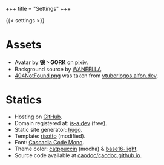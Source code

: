+++
title = "Settings"
+++

{{< settings >}}


# Assets

+ Avatar by **镜丶GORK** on [pixiv](https://www.pixiv.net/en/users/93546227).
+ Background source by [WANEELLA](https://waneella.tumblr.com/).
+ [404NotFound.png](/media/404NotFound.png) was taken from [vtuberlogos.alfon.dev](https://vtuberlogos.alfon.dev/).

# Statics
+ Hosting on [GitHub](https://pages.github.com).
+ Domain registered at: [is-a.dev](https://is-a.dev) (free).
+ Static site generator: [hugo](https://gohugo.io).
+ Template: [risotto](https://github.com/joeroe/risotto) (modified).
+ Font: [Cascadia Code Mono](https://github.com/microsoft/cascadia-code).
+ Theme color:
[catppuccin](https://github.com/catppuccin/catppuccin) (mocha)
& [base16-light](/css/palettes/base16-light.css).
+ Source code available at [caodoc/caodoc.github.io](https://github.com/caodoc/caodoc.github.io).